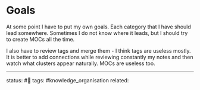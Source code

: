 # Goals
At some point I have to put my own goals. Each category that I have should lead somewhere. Sometimes I do not know where it leads, but I should try to create MOCs all the time.

I also have to review tags and merge them - I think tags are useless mostly. It is better to add connections while reviewing constantly my notes and then watch what clusters appear naturally. MOCs are useless too. 

---
status: #🌾
tags: #knowledge_organisation 
related: 